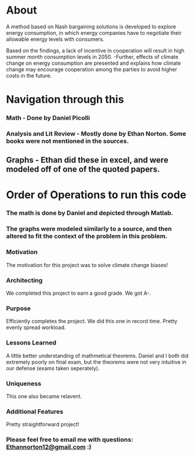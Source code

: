 # About

A method based on Nash bargaining solutions is developed to explore energy consumption, in which energy companies have to negotiate their allowable energy levels with consumers.

Based on the findings, a lack of incentive in cooperation will result in high summer month consumption levels in 2050. -Further, effects of climate change on energy consumption are presented and explains how climate change may encourage cooperation among the parties to avoid higher costs in the future.
# Navigation through this 

### Math - Done by Daniel Picolli
### Analysis and Lit Review - Mostly done by Ethan Norton. Some books were not mentioned in the sources.
## Graphs - Ethan did these in excel, and were modeled off of one of the quoted papers.


# Order of Operations to run this code

### The math is done by Daniel and depicted through Matlab. 
### The graphs were modeled similarly to a source, and then altered to fit the context of the problem in this problem.

 
 ### Motivation 
 
The motivation for this project was to solve climate change biases!
  
 ### Architecting 

We completed this project to earn a good grade. We got A-.

### Purpose

Efficiently completes the project. We did this one in record time. Pretty evenly spread workload.

### Lessons Learned

A little better understanding of mathmetical theorems. Daniel and I both did extremely poorly on final exam, but the theorems were not very intuitive in our defense (exams taken seperately).

### Uniqueness

This one also became relavent.

### Additional Features

Pretty straightforward project!

### Please feel free to email me with questions: Ethannorton12@gmail.com :)
